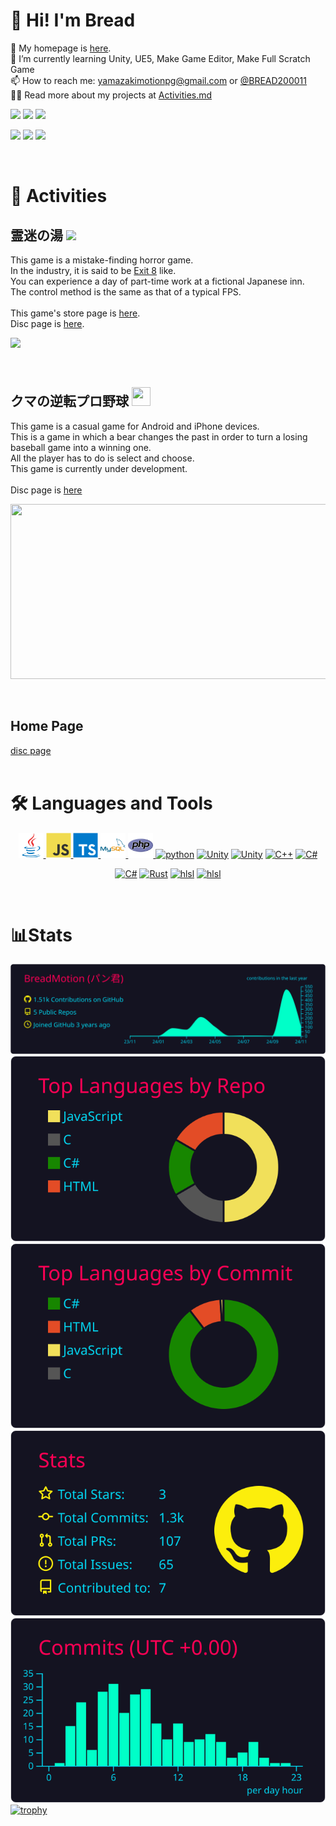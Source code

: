 # 👋 Hi! I'm Bread

🚀 My homepage is [here](https://breadmotion.github.io/WebSite/). <br/>
🌱 I’m currently learning Unity, UE5, Make Game Editor, Make Full Scratch Game<br/>
📫 How to reach me: yamazakimotionpg@gmail.com or [@BREAD200011](https://twitter.com/BREAD200011)<br/>
👨‍💻 Read more about my projects at [Activities.md](https://github.com/sakastudio/sakastudio/blob/main/Activities.md)<br/>

<p align="left"> 
  <a href="https://breadmotion.github.io/WebSite/" target="_blank" rel="noopener">
    <img src="https://img.shields.io/badge/HomePage-web-blue?style=flat&link=https://breadmotion.github.io/WebSite/"/></a>
  <a href="https://breadmotion.github.io/WebSite/Portfolio/portfoliohome.html" target="_blank" rel="noopener">
    <img src="https://img.shields.io/badge/Portfolio-web-blue?style=flat&link=https://breadmotion.github.io/WebSite/Portfolio/portfoliohome.html"/></a>
  <a href="https://breadmotion.github.io/WebSite/Blog/bloghome.html" target="_blank" rel="noopener">
    <img src="https://img.shields.io/badge/Blog-web-blue?style=flat&link=https://breadmotion.github.io/WebSite/Blog/bloghome.html"/></a>
</p>

<p align="left"> 
  <img src="https://img.shields.io/badge/yamazakimotionpg%40gmail.com-white?style=flat&logo=gmail&labelColor=white&color=%23EA4335" 
      href="mailto:yamazakimotionpg@gmail.com"/>
  <img src="https://img.shields.io/badge/-BreadMotion-grey?style=flat&logo=github&logoColor=white&link=https://github.com/BreadMotion/" 
      href="https://www.github.com/BreadMotion/"/>
  <img src="https://img.shields.io/badge/-BreadMotion-black?style=flat&logo=x&logoColor=white&link=https://twitter.com/BREAD200011/" 
      href="https://twitter.com/BREAD200011"/>
</p>
&nbsp;

# 🚀 Activities

<p align="left">
  <h2>霊迷の湯 
  <img style="wodth:30px; height:30px;"
    src="https://github.com/user-attachments/assets/a6de347a-feb0-42cf-b847-73ec84cd8070"/></h2>
</p>

This game is a mistake-finding horror game.<br/>
In the industry, it is said to be [Exit 8](https://store.steampowered.com/app/2653790/8/) like.<br/>
You can experience a day of part-time work at a fictional Japanese inn.<br/>
The control method is the same as that of a typical FPS.<br/>
<br/>
This game's store page is [here](https://store.steampowered.com/app/2806350/_/).<br/>
Disc page is [here](https://breadmotion.github.io/WebSite/Portfolio/portfolio.html?pageid=portfolio_0001.md).<br/>

<img src="https://www.gaming-city.com/images/cms/0055/5517/001.jpg?t=1710230611"/>

&nbsp;

<p align="left">
<h2> クマの逆転プロ野球
  <img style="width:30px; height:30px;"
    src="https://github.com/user-attachments/assets/1ea1819a-3746-46df-8d15-a41cccab8844"/></h2>
</p>

This game is a casual game for Android and iPhone devices.<br/>
This is a game in which a bear changes the past in order to turn a losing baseball game into a winning one.<br/>
All the player has to do is select and choose.<br/>
This game is currently under development.<br/>
<br/>
Disc page is [here](https://breadmotion.github.io/WebSite/Portfolio/portfolio.html?pageid=portfolio_0002.md)<br/>

<img style="
  width:620px; 
  height:280px;" 
  src="https://github.com/user-attachments/assets/f0314371-190f-43a0-981b-a94f501a2adc"/>

&nbsp;

## Home Page

<a href="https://breadmotion/github.io/WebSite/">disc page</a><br/>
&nbsp;

# 🛠️ Languages and Tools

<p align="center">
  <a href="https://www.java.com" target="_blank" rel="noopener"> 
    <img src="https://raw.githubusercontent.com/devicons/devicon/master/icons/java/java-original.svg" alt="java" width="40" height="40" /> </a>
  <a href="https://developer.mozilla.org/en-US/docs/Web/JavaScript" target="_blank" rel="noopener"> 
    <img src="https://raw.githubusercontent.com/devicons/devicon/master/icons/javascript/javascript-original.svg" alt="javascript" width="40" height="40" /> </a>
  <a href="https://www.typescriptlang.org/" target="_blank" rel="noopener"> 
    <img src="https://raw.githubusercontent.com/devicons/devicon/master/icons/typescript/typescript-original.svg" alt="typescript" width="40" height="40" /> </a> 
  <a href="https://www.mysql.com/" target="_blank" rel="noopener"> 
    <img src="https://raw.githubusercontent.com/devicons/devicon/master/icons/mysql/mysql-original-wordmark.svg" alt="mysql" width="40" height="40" /> </a>
  <a href="https://www.php.net" target="_blank" rel="noopener"> 
    <img src="https://raw.githubusercontent.com/devicons/devicon/master/icons/php/php-original.svg" alt="php" width="40" height="40" /> </a>   
  <a href="https://www.python.org/" target="_blank" rel="noopener"> 
    <img src="https://cdn.jsdelivr.net/gh/devicons/devicon/icons/python/python-original.svg" alt="python" width="40" height="40"/></a>
  <a href="https://unity.com/ja" target="_blank" rel="noopener">
    <img src="https://cdn.jsdelivr.net/gh/devicons/devicon/icons/unity/unity-original.svg" alt="Unity" width="40" height="40"/></a>
  <a href="https://www.unrealengine.com/ja/" target="_blank" rel="noopener">
    <img src="https://cdn.jsdelivr.net/gh/devicons/devicon/icons/unrealengine/unrealengine-original.svg" alt="Unity" width="40" height="40"/></a>
  <a href="" target="_blank" rel="noopener">
    <img src="https://upload.wikimedia.org/wikipedia/commons/thumb/1/18/ISO_C%2B%2B_Logo.svg/144px-ISO_C%2B%2B_Logo.svg.png" alt="C++" width="40" height="40"/></a>
  <a href="" target="_blank" rel="noopener">
    <img src="https://icons-for-free.com/iff/png/256/csharp+plain-1324760527445397616.png" alt="C#" width="40" height="40"/></a>
</p>

<p align="center">
    <a href="" target="_blank" rel="noopener">
    <img src="https://upload.wikimedia.org/wikipedia/commons/c/cf/Lua-Logo.svg" alt="C#" width="40" height="40"/></a>
  <a href="" target="_blank" rel="noopener">
    <img src = "https://upload.wikimedia.org/wikipedia/commons/thumb/d/d5/Rust_programming_language_black_logo.svg/106px-Rust_programming_language_black_logo.svg.png" alt="Rust" width="40" height="40"/></a>
  <a href="" target="_blank" rel="noopener">
    <img src = "https://pbs.twimg.com/media/FbiLGJCXgAcwwpc?format=jpg&name=large" alt="hlsl" width="40" height="40"/></a>   
  <a href="" target="_blank" rel="noopener">
    <img src = "https://cdn.icon-icons.com/icons2/2107/PNG/512/file_type_glsl_icon_130577.png" alt="hlsl" width="40" height="40"/></a>
</p>
&nbsp;

# 📊Stats

[![](https://raw.githubusercontent.com/BreadMotion/BreadMotion/main/profile-summary-card-output/2077/0-profile-details.svg)](https://github.com/vn7n24fzkq/github-profile-summary-cards)
[![](https://raw.githubusercontent.com/BreadMotion/BreadMotion/main/profile-summary-card-output/2077/1-repos-per-language.svg)](https://github.com/vn7n24fzkq/github-profile-summary-cards) 
[![](https://raw.githubusercontent.com/BreadMotion/BreadMotion/main/profile-summary-card-output/2077/2-most-commit-language.svg)](https://github.com/vn7n24fzkq/github-profile-summary-cards)
[![](https://raw.githubusercontent.com/BreadMotion/BreadMotion/main/profile-summary-card-output/2077/3-stats.svg)](https://github.com/vn7n24fzkq/github-profile-summary-cards)
[![](https://raw.githubusercontent.com/BreadMotion/BreadMotion/main/profile-summary-card-output/2077/4-productive-time.svg)](https://github.com/vn7n24fzkq/github-profile-summary-cards)
[![trophy](https://github-profile-trophy.vercel.app/?username=BreadMotion&theme=onedark&column=7)](https://github.com/ryo-ma/github-profile-trophy)
